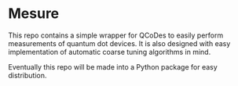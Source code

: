 # Mesure

This repo contains a simple wrapper for QCoDes to easily perform measurements of quantum dot devices.
It is also designed with easy implementation of automatic coarse tuning algorithms in mind.

Eventually this repo will be made into a Python package for easy distribution. 
